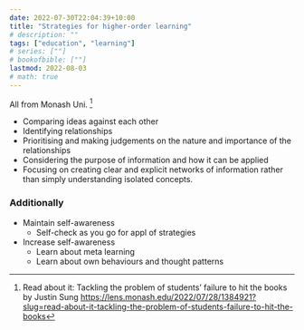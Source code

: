 ```yaml
---
date: 2022-07-30T22:04:39+10:00
title: "Strategies for higher-order learning"
# description: ""
tags: ["education", "learning"]
# series: [""]
# bookofbible: [""]
lastmod: 2022-08-03
# math: true
---
```


All from Monash Uni. [^sung]

- Comparing ideas against each other
- Identifying relationships
- Prioritising and making judgements on the nature and importance of the relationships
- Considering the purpose of information and how it can be applied
- Focusing on creating clear and explicit networks of information rather than simply understanding isolated concepts.

### Additionally

- Maintain self-awareness
  - Self-check as you go for appl of strategies
- Increase self-awareness
  - Learn about meta learning
  - Learn about own behaviours and thought patterns

[^sung]: Read about it: Tackling the problem of students’ failure to hit the books by Justin Sung <https://lens.monash.edu/2022/07/28/1384921?slug=read-about-it-tackling-the-problem-of-students-failure-to-hit-the-books>
